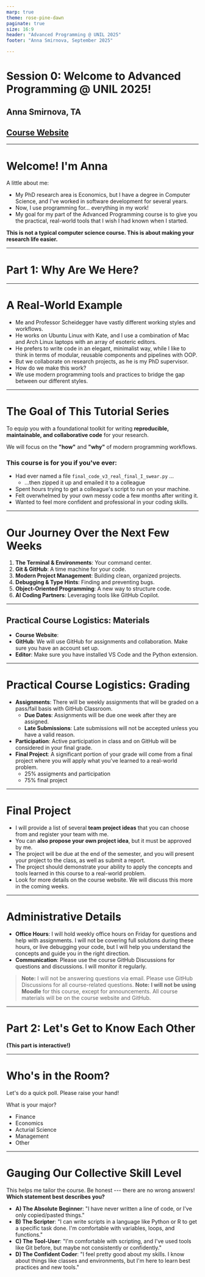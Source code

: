 ```yaml
---
marp: true
theme: rose-pine-dawn
paginate: true
size: 16:9
header: "Advanced Programming @ UNIL 2025"
footer: "Anna Smirnova, September 2025"

---
```



# Session 0: Welcome to Advanced Programming @ UNIL 2025!
## Anna Smirnova, TA
## [Course Website](https://ap-unil-2025.github.io/course-materials/)
---

# Welcome! I'm Anna

A little about me:
*   My PhD research area is Economics, but I have a degree in Computer Science, and I've worked in software development for several years.
*   Now, I use programming for... everything in my work!
*   My goal for my part of the Advanced Programming course is to give you the practical, real-world tools that I wish I had known when I started.

**This is not a typical computer science course. This is about making your research life easier.**

---
# Part 1: Why Are We Here?

---
# A Real-World Example
*   Me and Professor Scheidegger have vastly different working styles and workflows.
* He works on Ubuntu Linux with Kate, and I use a combination of Mac and Arch Linux laptops with an array of esoteric editors.
*   He prefers to write code in an elegant, minimalist way, while I like to think in terms of modular, reusable components and pipelines with OOP.
* But we collaborate on research projects, as he is my PhD supervisor.
* How do we make this work?
* We use modern programming tools and practices to bridge the gap between our different styles.

---

# The Goal of This Tutorial Series

To equip you with a foundational toolkit for writing **reproducible, maintainable, and collaborative code** for your research.

We will focus on the **"how"** and **"why"** of modern programming workflows.

### This course is for you if you've ever:
*   Had ever named a file `final_code_v3_real_final_I_swear.py` ...
    * ...then zipped it up and emailed it to a colleague
*   Spent hours trying to get a colleague's script to run on your machine.
*   Felt overwhelmed by your own messy code a few months after writing it.
*   Wanted to feel more confident and professional in your coding skills.

---

# Our Journey Over the Next Few Weeks

1.  **The Terminal & Environments**: Your command center.
2.  **Git & GitHub**: A time machine for your code.
3.  **Modern Project Management**: Building clean, organized projects.
4.  **Debugging & Type Hints**: Finding and preventing bugs.
5.  **Object-Oriented Programming**: A new way to structure code.
6.  **AI Coding Partners**: Leveraging tools like GitHub Copilot.

---
## Practical Course Logistics: Materials
*   **Course Website**: 
*   **GitHub**: We will use GitHub for assignments and collaboration. Make sure you have an account set up.
* **Editor**: Make sure you have installed VS Code and the Python extension.
---
# Practical Course Logistics: Grading
*   **Assignments**: There will be weekly assignments that will be graded on a pass/fail basis with GitHub Classroom.
    *   **Due Dates**: Assignments will be due one week after they are assigned.
    *   **Late Submissions**: Late submissions will not be accepted unless you have a valid reason.
*   **Participation**: Active participation in class and on GitHub will be considered in your final grade.
*   **Final Project**: A significant portion of your grade will come from a final project where you will apply what you've learned to a real-world problem.
    * 25% assigments and participation
    * 75% final project
---
# Final Project
*   I will provide a list of several **team project ideas** that you can choose from and register your team with me. 
*   You can **also propose your own project idea**, but it must be approved by me.
*   The project will be due at the end of the semester, and you will present your project to the class, as well as submit a report.
*   The project should demonstrate your ability to apply the concepts and tools learned in this course to a real-world problem.
*   Look for more details on the course website. We will discuss this more in the coming weeks.

---
# Administrative Details
*   **Office Hours**: I will hold weekly office hours on Friday for questions and help with assignments. I will not be covering full solutions during these hours, or live debugging your code, but I will help you understand the concepts and guide you in the right direction.
*   **Communication**: Please use the course GitHub Discussions for questions and discussions. I will monitor it regularly.
> **Note:** I will not be answering questions via email. Please use GitHub Discussions for all course-related questions.
> **Note:** **I will not be using Moodle** for this course, except for announcements. All course materials will be on the course website and GitHub.
---

# Part 2: Let's Get to Know Each Other

**(This part is interactive!)**

---

# Who's in the Room?

Let's do a quick poll. Please raise your hand!

What is your major?
*   Finance
*   Economics
*   Acturial Science
*   Management
*   Other

---

# Gauging Our Collective Skill Level

This helps me tailor the course. Be honest --- there are no wrong answers! **Which statement best describes you?**

*   **A) The Absolute Beginner**: "I have never written a line of code, or I've only copied/pasted things."
*   **B) The Scripter**: "I can write scripts in a language like Python or R to get a specific task done. I'm comfortable with variables, loops, and functions."
*   **C) The Tool-User**: "I'm comfortable with scripting, and I've used tools like Git before, but maybe not consistently or confidently."
*   **D) The Confident Coder**: "I feel pretty good about my skills. I know about things like classes and environments, but I'm here to learn best practices and new tools."


<!-- # Part 3: A Quick, Live Coding Puzzle

**(No pressure! This is just to warm up our brains.)**

---

# The Puzzle: "Character Frequency Counter"

**The Goal:** Write a simple Python function that takes a string of text and returns a dictionary counting the frequency of each character.

**Example:**
*   **Input:** `"hello world"`
*   **Expected Output:** `{'h': 1, 'e': 1, 'l': 3, 'o': 2, ' ': 1, 'w': 1, 'r': 1, 'd': 1}`

---

# Let's Solve It Together (Live)

How would we approach this? Let's brainstorm.

1.  What do we need to start with? (A function definition).
2.  How can we store the counts? (A dictionary seems right).
3.  How do we go through the input string? (A `for` loop).
4.  Inside the loop, what's the logic?
    *   If we've seen this character before...
    *   If this is a new character...

*(Here, you would live-code a solution, engaging the audience for suggestions. Start with a simple, slightly inefficient version, and then perhaps show a more "Pythonic" one if the audience is advanced).*

---

### A Possible Solution

```python
def count_characters(text: str) -> dict[str, int]:
    # Create an empty dictionary to store our counts
    frequency = {}

    # Loop through each character in the input text
    for char in text:
        # If we have already seen this character, increment its count
        if char in frequency:
            frequency[char] += 1
        # Otherwise, this is the first time we've seen it, so add it
        else:
            frequency[char] = 1

    return frequency

# Let's test it!
result = count_characters("hello world")
print(result)
``` -->
